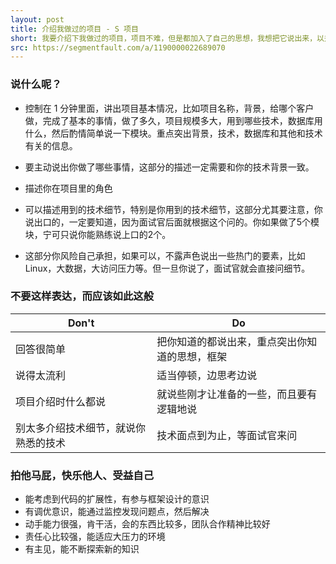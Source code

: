 ```yaml
---
layout: post
title: 介绍我做过的项目 - S 项目
short: 我要介绍下我做过的项目，项目不难，但是都加入了自己的思想，我想把它说出来，以升华自己的思想
src: https://segmentfault.com/a/1190000022689070
---
```


### 说什么呢？

- 控制在 1 分钟里面，讲出项目基本情况，比如项目名称，背景，给哪个客户做，完成了基本的事情，做了多久，项目规模多大，用到哪些技术，数据库用什么，然后酌情简单说一下模块。重点突出背景，技术，数据库和其他和技术有关的信息。

- 要主动说出你做了哪些事情，这部分的描述一定需要和你的技术背景一致。

- 描述你在项目里的角色

- 可以描述用到的技术细节，特别是你用到的技术细节，这部分尤其要注意，你说出口的，一定要知道，因为面试官后面就根据这个问的。你如果做了5个模块，宁可只说你能熟练说上口的2个。

- 这部分你风险自己承担，如果可以，不露声色说出一些热门的要素，比如Linux，大数据，大访问压力等。但一旦你说了，面试官就会直接问细节。

### 不要这样表达，而应该如此这般

| Don't | Do |
| -------- | -------- |
| 回答很简单 | 把你知道的都说出来，重点突出你知道的思想，框架 |
| 说得太流利 | 适当停顿，边思考边说 |
| 项目介绍时什么都说 | 就说些刚才让准备的一些，而且要有逻辑地说 |
| 别太多介绍技术细节，就说你熟悉的技术 | 技术面点到为止，等面试官来问 |

### 拍他马屁，快乐他人、受益自己

- 能考虑到代码的扩展性，有参与框架设计的意识
- 有调优意识，能通过监控发现问题点，然后解决
- 动手能力很强，肯干活，会的东西比较多，团队合作精神比较好
- 责任心比较强，能适应大压力的环境
- 有主见，能不断探索新的知识
